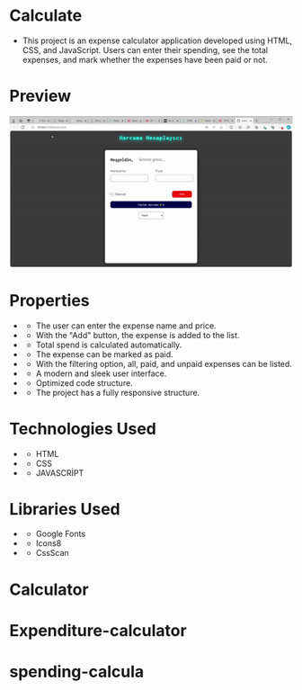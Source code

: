 # Calculate

- This project is an expense calculator application developed using HTML, CSS, and JavaScript. Users can enter their spending, see the total expenses, and mark whether the expenses have been paid or not.


# Preview

![](/expense.gif)

# Properties

- - The user can enter the expense name and price.
- - With the "Add" button, the expense is added to the list.
- - Total spend is calculated automatically.
- - The expense can be marked as paid.
- - With the filtering option, all, paid, and unpaid expenses can be listed.
- - A modern and sleek user interface.
- - Optimized code structure.
- - The project has a fully responsive structure.

# Technologies Used

- - HTML
- - CSS
- - JAVASCRİPT

# Libraries Used

- - Google Fonts
- - Icons8
- - CssScan


# Calculator
# Expenditure-calculator
# spending-calcula
